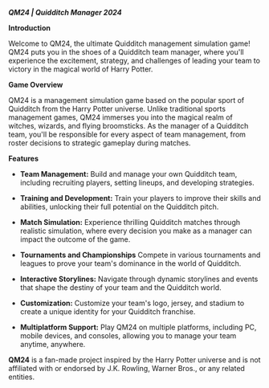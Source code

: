 **_QM24 | Quidditch Manager 2024_**                                                                                             

**Introduction**

Welcome to QM24, the ultimate Quidditch management simulation game! QM24 puts you in the shoes of a Quidditch team manager, where you'll experience the excitement, strategy, and challenges of leading your team to victory in the magical world of Harry Potter.

**Game Overview**

QM24 is a management simulation game based on the popular sport of Quidditch from the Harry Potter universe. Unlike traditional sports management games, QM24 immerses you into the magical realm of witches, wizards, and flying broomsticks. As the manager of a Quidditch team, you'll be responsible for every aspect of team management, from roster decisions to strategic gameplay during matches.

**Features**

- **Team Management:** Build and manage your own Quidditch team, including recruiting players, setting lineups, and developing strategies.

- **Training and Development:** Train your players to improve their skills and abilities, unlocking their full potential on the Quidditch pitch.

- **Match Simulation:** Experience thrilling Quidditch matches through realistic simulation, where every decision you make as a manager can impact the outcome of the game.

- **Tournaments and Championships** Compete in various tournaments and leagues to prove your team's dominance in the world of Quidditch.

- **Interactive Storylines:** Navigate through dynamic storylines and events that shape the destiny of your team and the Quidditch world.

- **Customization:** Customize your team's logo, jersey, and stadium to create a unique identity for your Quidditch franchise.

- **Multiplatform Support:** Play QM24 on multiple platforms, including PC, mobile devices, and consoles, allowing you to manage your team anytime, anywhere.

**QM24** is a fan-made project inspired by the Harry Potter universe and is not affiliated with or endorsed by J.K. Rowling, Warner Bros., or any related entities. 

